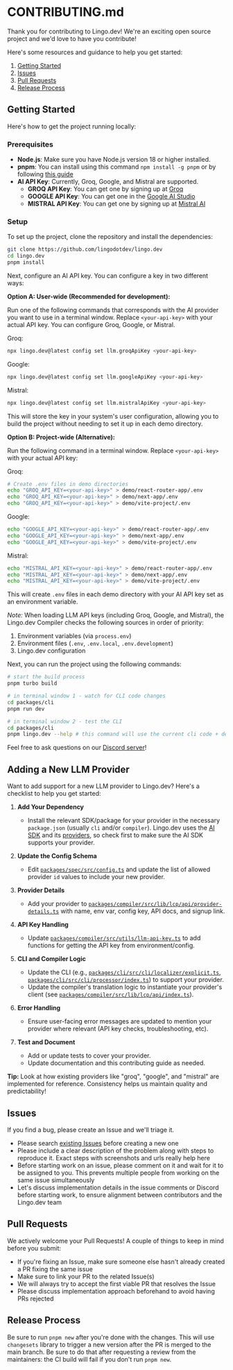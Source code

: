 # CONTRIBUTING.md

Thank you for contributing to Lingo.dev! We're an exciting open source project and we'd love to have you contribute!

Here's some resources and guidance to help you get started:

1. [Getting Started](#getting-started)
2. [Issues](#issues)
3. [Pull Requests](#pull-requests)
4. [Release Process](#release-process)

## Getting Started

Here's how to get the project running locally:

### Prerequisites

- **Node.js**: Make sure you have Node.js version 18 or higher installed.
- **pnpm**: You can install using this command `npm install -g pnpm` or by following [this guide](https://pnpm.io/installation)
- **AI API Key**:
  Currently, Groq, Google, and Mistral are supported.
  - **GROQ API Key**: You can get one by signing up at [Groq](https://console.groq.com/)
  - **GOOGLE API Key**: You can get one in the [Google AI Studio](https://aistudio.google.com/apikey)
  - **MISTRAL API Key**: You can get one by signing up at [Mistral AI](https://console.mistral.ai)

### Setup

To set up the project, clone the repository and install the dependencies:

```bash
git clone https://github.com/lingodotdev/lingo.dev
cd lingo.dev
pnpm install
```

Next, configure an AI API key. You can configure a key in two different ways:

**Option A: User-wide (Recommended for development):**

Run one of the following commands that corresponds with the AI provider you want to use in a terminal window. Replace `<your-api-key>` with your actual API key. You can configure Groq, Google, or Mistral.

Groq:

```bash
npx lingo.dev@latest config set llm.groqApiKey <your-api-key>
```

Google:

```bash
npx lingo.dev@latest config set llm.googleApiKey <your-api-key>
```

Mistral:

```bash
npx lingo.dev@latest config set llm.mistralApiKey <your-api-key>
```

This will store the key in your system's user configuration, allowing you to build the project without needing to set it up in each demo directory.

**Option B: Project-wide (Alternative):**

Run the following command in a terminal window. Replace `<your-api-key>` with your actual API key:

Groq:

```bash
# Create .env files in demo directories
echo "GROQ_API_KEY=<your-api-key>" > demo/react-router-app/.env
echo "GROQ_API_KEY=<your-api-key>" > demo/next-app/.env
echo "GROQ_API_KEY=<your-api-key>" > demo/vite-project/.env
```

Google:

```bash
echo "GOOGLE_API_KEY=<your-api-key>" > demo/react-router-app/.env
echo "GOOGLE_API_KEY=<your-api-key>" > demo/next-app/.env
echo "GOOGLE_API_KEY=<your-api-key>" > demo/vite-project/.env
```

Mistral:

```bash
echo "MISTRAL_API_KEY=<your-api-key>" > demo/react-router-app/.env
echo "MISTRAL_API_KEY=<your-api-key>" > demo/next-app/.env
echo "MISTRAL_API_KEY=<your-api-key>" > demo/vite-project/.env
```

This will create `.env` files in each demo directory with your AI API key set as an environment variable.

_Note:_ When loading LLM API keys (including Groq, Google, and Mistral), the Lingo.dev Compiler checks the following sources in order of priority:

1. Environment variables (via `process.env`)
2. Environment files (`.env`, `.env.local`, `.env.development`)
3. Lingo.dev configuration

Next, you can run the project using the following commands:

```bash
# start the build process
pnpm turbo build

# in terminal window 1 - watch for CLI code changes
cd packages/cli
pnpm run dev

# in terminal window 2 - test the CLI
cd packages/cli
pnpm lingo.dev --help # this command will use the current cli code + demo config from ./package/i18n.json
```

Feel free to ask questions on our [Discord server](https://lingo.dev/go/discord)!

## Adding a New LLM Provider

Want to add support for a new LLM provider to Lingo.dev? Here's a checklist to help you get started:

1. **Add Your Dependency**

   - Install the relevant SDK/package for your provider in the necessary `package.json` (usually `cli` and/or `compiler`). Lingo.dev uses the [AI SDK](https://ai-sdk.dev) and its [providers](https://ai-sdk.dev/providers/ai-sdk-providers), so check first to make sure the AI SDK supports your provider.

2. **Update the Config Schema**

   - Edit [`packages/spec/src/config.ts`](./packages/spec/src/config.ts) and update the list of allowed provider `id` values to include your new provider.

3. **Provider Details**

   - Add your provider to [`packages/compiler/src/lib/lcp/api/provider-details.ts`](./packages/compiler/src/lib/lcp/api/provider-details.ts) with name, env var, config key, API docs, and signup link.

4. **API Key Handling**

   - Update [`packages/compiler/src/utils/llm-api-key.ts`](./packages/compiler/src/utils/llm-api-key.ts) to add functions for getting the API key from environment/config.

5. **CLI and Compiler Logic**

   - Update the CLI (e.g., [`packages/cli/src/cli/localizer/explicit.ts`](./packages/cli/src/cli/localizer/explicit.ts), [`packages/cli/src/cli/processor/index.ts`](./packages/cli/src/cli/processor/index.ts)) to support your provider.
   - Update the compiler's translation logic to instantiate your provider's client (see [`packages/compiler/src/lib/lcp/api/index.ts`](./packages/compiler/src/lib/lcp/api/index.ts)).

6. **Error Handling**

   - Ensure user-facing error messages are updated to mention your provider where relevant (API key checks, troubleshooting, etc).

7. **Test and Document**
   - Add or update tests to cover your provider.
   - Update documentation and this contributing guide as needed.

**Tip:**
Look at how existing providers like "groq", "google", and "mistral" are implemented for reference. Consistency helps us maintain quality and predictability!

## Issues

If you find a bug, please create an Issue and we'll triage it.

- Please search [existing Issues](https://github.com/lingodotdev/lingo.dev/issues) before creating a new one
- Please include a clear description of the problem along with steps to reproduce it. Exact steps with screenshots and urls really help here
- Before starting work on an issue, please comment on it and wait for it to be assigned to you. This prevents multiple people from working on the same issue simultaneously
- Let's discuss implementation details in the issue comments or Discord before starting work, to ensure alignment between contributors and the Lingo.dev team

## Pull Requests

We actively welcome your Pull Requests! A couple of things to keep in mind before you submit:

- If you're fixing an Issue, make sure someone else hasn't already created a PR fixing the same issue
- Make sure to link your PR to the related Issue(s)
- We will always try to accept the first viable PR that resolves the Issue
- Please discuss implementation approach beforehand to avoid having PRs rejected

## Release Process

Be sure to run `pnpm new` after you're done with the changes. This will use `changesets` library to trigger a new version after the PR is merged to the main branch. Be sure to do that after requesting a review from the maintainers: the CI build will fail if you don't run `pnpm new`.
